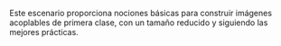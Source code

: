 Este escenario proporciona nociones básicas para construir imágenes acoplables de primera clase, con un tamaño reducido y siguiendo las mejores prácticas.

